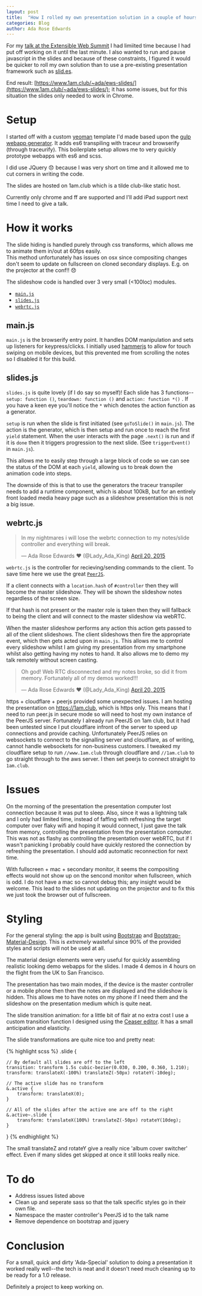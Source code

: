 ```yaml
---
layout: post
title:  "How I rolled my own presentation solution in a couple of hours with es6"
categories: Blog
author: Ada Rose Edwards
---
```


For my [talk at the Extensible Web Summit](/blog/2015/04/26/slides/) I had limiited time because I had put off working on it until the last minute. I also wanted to run and pause javascript in the slides and because of these constraints, I figured it would be quicker to roll my own solution than to use a pre-existing presentation framework such as [slid.es](https://slid.es).

End result: [https://www.1am.club/~ada/ews-slides/](https://www.1am.club/~ada/ews-slides/); it has some issues, but for this situation the slides only needed to work in Chrome.

# Setup

I started off with a custom [yeoman](http://yeoman.io/) template I'd made based upon the [gulp webapp generator](https://github.com/yeoman/generator-gulp-webapp). It adds es6 transpiling with traceur and browserify (through traceurify). This boilerplate setup allows me to very quickly prototype webapps with es6 and scss.

I did use JQuery 😞 because I was very short on time and it allowed me to cut corners in writing the code.

The slides are hosted on 1am.club which is a tilde club-like static host.

Currently only chrome and ff are supported and I'll add iPad support next time I need to give a talk.

# How it works

The slide hiding is handled purely through css transforms, which allows me to animate them in/out at 60fps easily.  
This method unfortunately has issues on osx since compositing changes don't seem to update on fullscreen on cloned secondary displays. E.g. on the projector at the conf!! 😞

The slideshow code is handled over 3 very small (<100loc) modules.

 * [`main.js`](https://github.com/AdaRoseEdwards/ews-slides/blob/master/app/scripts/main.js)
 * [`slides.js`](https://github.com/AdaRoseEdwards/ews-slides/blob/master/app/scripts/lib/slides.js)
 * [`webrtc.js`](https://github.com/AdaRoseEdwards/ews-slides/blob/master/app/scripts/lib/webrtc.js)

## main.js

`main.js` is the browserify entry point. It handles DOM manipulation and sets up listeners for keypress/clicks. I initially used [hammerjs](http://hammerjs.github.io/) to allow for touch swiping on mobile devices, but this prevented me from scrolling the notes so I disabled it for this build.

## slides.js

`slides.js` is quite lovely (if I do say so myself)! Each slide has 3 functions-- `setup: function ()`, `teardown: function ()` and `action: function *()` . If you have a keen eye you'll notice the `*` which denotes the action function as a generator.

`setup` is run when the slide is first initiated (see `goToSlide()` in `main.js`). The action is the generator, which is then setup and run once to reach the first `yield` statement. When the user interacts with the page `.next()` is run and if it is `done` then it triggers progression to the next slide. (See `triggerEvent()` in `main.js`).

This allows me to easily step through a large block of code so we can see the status of the DOM at each `yield`, allowing us to break down the animation code into steps.

The downside of this is that to use the generators the traceur transpiler needs to add a runtime component, which is about 100kB, but for an entirely front loaded media heavy page such as a slideshow presentation this is not a big issue.

## webrtc.js

<blockquote class="twitter-tweet" lang="en"><p>In my nightmares i will lose the webrtc connection to my notes/slide controller and everything will break.</p>&mdash; Ada Rose Edwards ♥ (@Lady_Ada_King) <a href="https://twitter.com/Lady_Ada_King/status/590190029277802497">April 20, 2015</a></blockquote>
<script async src="//platform.twitter.com/widgets.js" charset="utf-8"></script>

`webrtc.js` is the controller for recieving/sending commands to the client. To save time here we use the great [`PeerJS`](http://peerjs.com/).

If a client connects with a `location.hash` of `#controller` then they will become the master slideshow. They will be shown the slideshow notes regardless of the screen size.

If that hash is not present or the master role is taken then they will fallback to being the client and will connect to the master slideshow via webRTC.

When the master slideshow performs any action this action gets passed to all of the client slideshows. The client slideshows then fire the appropriate event, which then gets acted upon in `main.js`. This allows me to control every slideshow whilst I am giving my presentation from my smartphone whilst also getting having my notes to hand. It also allows me to demo my talk remotely without screen casting.

<blockquote class="twitter-tweet" lang="en"><p>Oh god! Web RTC disconnected and my notes broke, so did it from memory. Fortunately all of my demos worked!!!</p>&mdash; Ada Rose Edwards ♥ (@Lady_Ada_King) <a href="https://twitter.com/Lady_Ada_King/status/590199639128702977">April 20, 2015</a></blockquote>
<script async src="//platform.twitter.com/widgets.js" charset="utf-8"></script>

https + cloudflare + peerjs provided some unexpected issues. I am hosting the presentation on https://1am.club, which is https only. This means that I need to run peer.js in secure mode so will need to host my own instance of the PeerJS server. Fortunately I already run PeerJS on 1am club, but it had been untested since I put cloudflare infront of the server to speed up connections and provide caching. Unfortunately PeerJS relies on websockets to connect to the signalling server and cloudflare, as of writing, cannot handle websockets for non-business customers. I tweaked my cloudflare setup to run `//www.1am.club` through cloudflare and `//1am.club` to go straight through to the aws server. I then set peerjs to connect straight to `1am.club`.

# Issues

On the morning of the presentation the presentation computer lost connection because it was put to sleep.  Also, since it was a lightning talk and I only had limited time, instead of faffing with refreshing the target computer over flaky wifi and hoping it would connect, I just gave the talk from memory, controlling the presentation from the presentation computer. This was not as flashy as controlling the presentation over webRTC, but if I wasn't panicking I probably could have quickly restored the connection by refreshing the presentation. I should add automatic reconnection for next time.

With fullscreen + mac + secondary monitor, it seems the compositing effects would not show up on the sencond monitor when fullscreen, which is odd. I do not have a mac so cannot debug this; any insight would be welcome. This lead to the slides not updating on the projector and to fix this we just took the browser out of fullscreen.

# Styling

For the general styling: the app is built using [Bootstrap](http://getbootstrap.com/) and [Bootstrap-Material-Design](https://fezvrasta.github.io/bootstrap-material-design/). This is *extremely* wasteful since 90% of the provided styles and scripts will not be used at all.

The material design elements were very useful for quickly assembling realistic looking demo webapps for the slides. I made 4 demos in 4 hours on the flight from the UK to San Francisco.

The presentation has two main modes, if the device is the master controller or a mobile phone then then the notes are displayed and the slideshow is hidden. This allows me to have notes on my phone if I need them and the slideshow on the presentation medium which is quite neat.

The slide transition animation: for a little bit of flair at no extra cost I use a custom transition function I designed using the [Ceaser editor](http://matthewlein.com/ceaser/). It has a small anticipation and elasticity.

The slide transformations are quite nice too and pretty neat:

{% highlight scss %}
.slide {

	// By default all slides are off to the left
	transition: transform 1.5s cubic-bezier(0.030, 0.200, 0.360, 1.210);
	transform: translateX(-100%) translateZ(-50px) rotateY(-10deg);

	// The active slide has no transform
	&.active {
		transform: translateX(0);
	}

	// All of the slides after the active one are off to the right
	&.active~.slide {
		transform: translateX(100%) translateZ(-50px) rotateY(10deg);
	}
}
{% endhighlight %}

The small translateZ and rotateY give a really nice 'album cover switcher' effect. Even if many slides get skipped at once it still looks really nice.

# To do

* Address issues listed above
* Clean up and seperate sass so that the talk specific styles go in their own file.
* Namespace the master controller's PeerJS id to the talk name
* Remove dependence on bootstrap and jquery

# Conclusion

For a small, quick and dirty 'Ada-Special' solution to doing a presentation it worked really well--the tech is neat and it doesn't need much cleaning up to be ready for a 1.0 release.

Definitely a project to keep working on.
